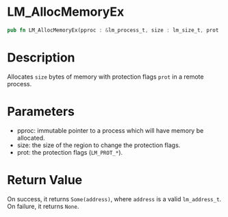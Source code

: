 # LM_AllocMemoryEx

```rust
pub fn LM_AllocMemoryEx(pproc : &lm_process_t, size : lm_size_t, prot : lm_prot_t) -> Option<lm_address_t>
```

# Description

Allocates `size` bytes of memory with protection flags `prot` in a remote process.

# Parameters

- pproc: immutable pointer to a process which will have memory be allocated.
- size: the size of the region to change the protection flags.
- prot: the protection flags (`LM_PROT_*`).

# Return Value

On success, it returns `Some(address)`, where `address` is a valid `lm_address_t`. On failure, it returns `None`.

